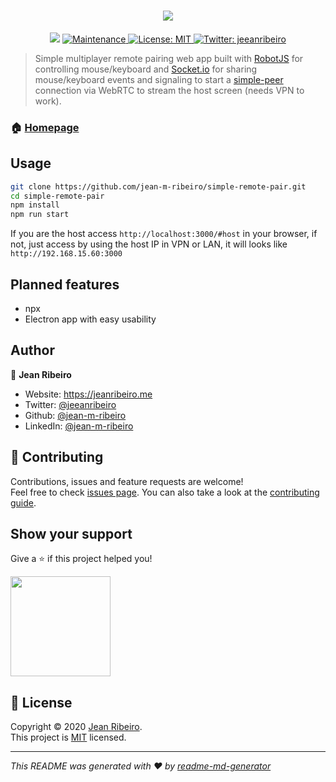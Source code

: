 <h1 align="center"><img src="http://jeanribeiro.me/host/imgs/simple-remote-pair.png"></h1>
<p align="center">
  <img src="https://img.shields.io/npm/v/simple-remote-pair.svg?orange=blue" />
  <a href="https://github.com/jean-m-ribeiro/simple-pair/graphs/commit-activity" target="_blank">
    <img alt="Maintenance" src="https://img.shields.io/badge/Maintained%3F-yes-green.svg" />
  </a>
  <a href="https://github.com/jean-m-ribeiro/simple-pair/blob/master/LICENSE" target="_blank">
    <img alt="License: MIT" src="https://img.shields.io/github/license/jean-m-ribeiro/simple-remote-pair" />
  </a>
  <a href="https://twitter.com/jeeanribeiro" target="_blank">
    <img alt="Twitter: jeeanribeiro" src="https://img.shields.io/twitter/follow/jeeanribeiro.svg?style=social" />
  </a>
</p>

> Simple multiplayer remote pairing web app built with [RobotJS](https://github.com/octalmage/robotjs) for controlling mouse/keyboard and [Socket.io](https://github.com/socketio/socket.io) for sharing mouse/keyboard events and signaling to start a [simple-peer](https://github.com/feross/simple-peer) connection via WebRTC to stream the host screen (needs VPN to work).

### 🏠 [Homepage](https://jean-m-ribeiro.github.io/simple-remote-pair/)

## Usage

```sh
git clone https://github.com/jean-m-ribeiro/simple-remote-pair.git
cd simple-remote-pair
npm install
npm run start
```

If you are the host access `http://localhost:3000/#host` in your browser, if not, just access by using the host IP in VPN or LAN, it will looks like `http://192.168.15.60:3000`

## Planned features

- npx
- Electron app with easy usability

## Author

👤 **Jean Ribeiro**

* Website: https://jeanribeiro.me
* Twitter: [@jeeanribeiro](https://twitter.com/jeeanribeiro)
* Github: [@jean-m-ribeiro](https://github.com/jean-m-ribeiro)
* LinkedIn: [@jean-m-ribeiro](https://linkedin.com/in/jean-m-ribeiro)

## 🤝 Contributing

Contributions, issues and feature requests are welcome!<br />Feel free to check [issues page](https://github.com/jean-m-ribeiro/simple-pair/issues). You can also take a look at the [contributing guide](https://github.com/jean-m-ribeiro/simple-pair/blob/master/CONTRIBUTING.md).

## Show your support

Give a ⭐️ if this project helped you!

<a href="https://www.patreon.com/jeeanribeiro">
  <img src="https://c5.patreon.com/external/logo/become_a_patron_button@2x.png" width="160">
</a>

## 📝 License

Copyright © 2020 [Jean Ribeiro](https://github.com/jean-m-ribeiro).<br />
This project is [MIT](https://github.com/jean-m-ribeiro/simple-pair/blob/master/LICENSE) licensed.

***
_This README was generated with ❤️ by [readme-md-generator](https://github.com/kefranabg/readme-md-generator)_
